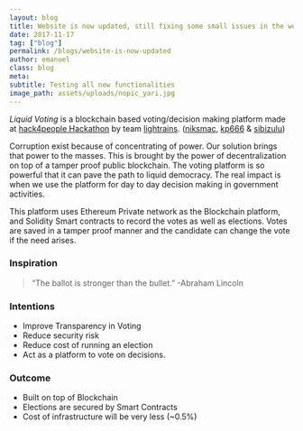 ```yaml
---
layout: blog
title: Website is now updated, still fixing some small issues in the website"
date: 2017-11-17
tag: ["blog"]
permalink: /blogs/website-is-now-updated
author: emanuel
class: blog
meta: 
subtitle: Testing all new functionalities
image_path: assets/uploads/nopic_yari.jpg
--- 
```


*Liquid Voting* is a blockchain based voting/decision making platform made at [hack4people Hackathon](http://hack4people.com) by team  [lightrains](https://lightrains.com). ([niksmac](https://github.com/niksmac), [kp666](https://github.com/kp666) & [sibizulu](https://github.com/sibizulu))

Corruption exist because of concentrating of power. Our solution brings that power to the masses. This is brought by the power of decentralization on top of a tamper proof public blockchain. The voting platform is so powerful that it can pave the path to liquid democracy. The real impact is when we use the platform for day to day decision making in government activities.

This platform uses Ethereum Private network as the Blockchain platform, and Solidity Smart contracts to record the votes as well as elections. Votes are saved in a tamper proof manner and the candidate can change the vote if the need arises.

### Inspiration
> “The ballot is stronger than the bullet.”
> -Abraham Lincoln

### Intentions

* Improve Transparency in Voting
* Reduce security risk
* Reduce cost of running an election
* Act as a platform to vote on decisions.

### Outcome

* Built on top of Blockchain
* Elections are secured by Smart Contracts
* Cost of infrastructure will be very less (~0.5%)